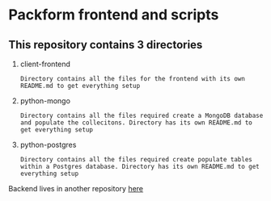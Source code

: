 # Packform frontend and scripts

## This repository contains 3 directories

1. client-frontend

    ```
    Directory contains all the files for the frontend with its own README.md to get everything setup
    ```

2. python-mongo

    ```
    Directory contains all the files required create a MongoDB database and populate the collecitons. Directory has its own README.md to get everything setup
    ```

3. python-postgres

    ```
    Directory contains all the files required create populate tables within a Postgres database. Directory has its own README.md to get everything setup
    ```

Backend lives in another repository [here](https://github.com/Taz17/packform-backend)
